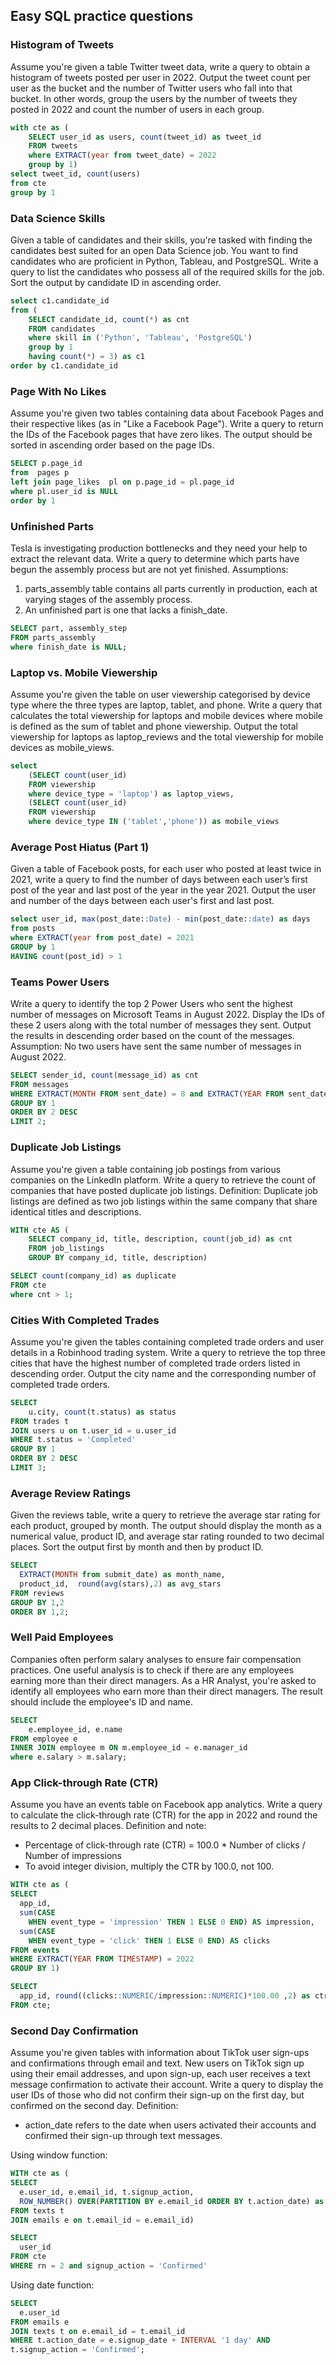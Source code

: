 ## Easy SQL practice questions

### Histogram of Tweets
Assume you're given a table Twitter tweet data, write a query to obtain a histogram of tweets posted per user in 2022. Output the tweet count per user as the bucket and the number of Twitter users who fall into that bucket. In other words, group the users by the number of tweets they posted in 2022 and count the number of users in each group.

```sql
with cte as (
    SELECT user_id as users, count(tweet_id) as tweet_id
    FROM tweets
    where EXTRACT(year from tweet_date) = 2022
    group by 1)
select tweet_id, count(users)
from cte 
group by 1
```

### Data Science Skills
Given a table of candidates and their skills, you're tasked with finding the candidates best suited for an open Data Science job. You want to find candidates who are proficient in Python, Tableau, and PostgreSQL. Write a query to list the candidates who possess all of the required skills for the job. Sort the output by candidate ID in ascending order.
   
```sql
select c1.candidate_id
from (
    SELECT candidate_id, count(*) as cnt
    FROM candidates
    where skill in ('Python', 'Tableau', 'PostgreSQL')
    group by 1
    having count(*) = 3) as c1
order by c1.candidate_id
```

### Page With No Likes
Assume you're given two tables containing data about Facebook Pages and their respective likes (as in "Like a Facebook Page"). Write a query to return the IDs of the Facebook pages that have zero likes. The output should be sorted in ascending order based on the page IDs.
   
```sql
SELECT p.page_id
from  pages p 
left join page_likes  pl on p.page_id = pl.page_id
where pl.user_id is NULL
order by 1
```

### Unfinished Parts
Tesla is investigating production bottlenecks and they need your help to extract the relevant data. Write a query to determine which parts have begun the assembly process but are not yet finished. Assumptions:
1. parts_assembly table contains all parts currently in production, each at varying stages of the assembly process.
2. An unfinished part is one that lacks a finish_date.

```sql
SELECT part, assembly_step
FROM parts_assembly
where finish_date is NULL;
```

### Laptop vs. Mobile Viewership
Assume you're given the table on user viewership categorised by device type where the three types are laptop, tablet, and phone. Write a query that calculates the total viewership for laptops and mobile devices where mobile is defined as the sum of tablet and phone viewership. Output the total viewership for laptops as laptop_reviews and the total viewership for mobile devices as mobile_views.

```sql
select 
    (SELECT count(user_id)
    FROM viewership
    where device_type = 'laptop') as laptop_views,
    (SELECT count(user_id)
    FROM viewership
    where device_type IN ('tablet','phone')) as mobile_views
```

### Average Post Hiatus (Part 1)
Given a table of Facebook posts, for each user who posted at least twice in 2021, write a query to find the number of days between each user’s first post of the year and last post of the year in the year 2021. Output the user and number of the days between each user's first and last post.

```sql
select user_id, max(post_date::Date) - min(post_date::date) as days
from posts
where EXTRACT(year from post_date) = 2021
GROUP by 1
HAVING count(post_id) > 1
```

### Teams Power Users
Write a query to identify the top 2 Power Users who sent the highest number of messages on Microsoft Teams in August 2022. Display the IDs of these 2 users along with the total number of messages they sent. Output the results in descending order based on the count of the messages. Assumption: No two users have sent the same number of messages in August 2022.

```sql
SELECT sender_id, count(message_id) as cnt
FROM messages
WHERE EXTRACT(MONTH FROM sent_date) = 8 and EXTRACT(YEAR FROM sent_date) = 2022
GROUP BY 1
ORDER BY 2 DESC
LIMIT 2;
```

### Duplicate Job Listings
Assume you're given a table containing job postings from various companies on the LinkedIn platform. Write a query to retrieve the count of companies that have posted duplicate job listings. Definition: Duplicate job listings are defined as two job listings within the same company that share identical titles and descriptions.

```sql
WITH cte AS (
    SELECT company_id, title, description, count(job_id) as cnt 
    FROM job_listings
    GROUP BY company_id, title, description)

SELECT count(company_id) as duplicate
FROM cte
where cnt > 1;
```

### Cities With Completed Trades
Assume you're given the tables containing completed trade orders and user details in a Robinhood trading system. Write a query to retrieve the top three cities that have the highest number of completed trade orders listed in descending order. Output the city name and the corresponding number of completed trade orders.

```sql
SELECT
    u.city, count(t.status) as status
FROM trades t
JOIN users u on t.user_id = u.user_id
WHERE t.status = 'Completed'
GROUP BY 1
ORDER BY 2 DESC
LIMIT 3;
```

### Average Review Ratings
Given the reviews table, write a query to retrieve the average star rating for each product, grouped by month. The output should display the month as a numerical value, product ID, and average star rating rounded to two decimal places. Sort the output first by month and then by product ID.

```sql
SELECT 
  EXTRACT(MONTH from submit_date) as month_name,
  product_id,  round(avg(stars),2) as avg_stars
FROM reviews
GROUP BY 1,2
ORDER BY 1,2;
```

### Well Paid Employees
Companies often perform salary analyses to ensure fair compensation practices. One useful analysis is to check if there are any employees earning more than their direct managers. As a HR Analyst, you're asked to identify all employees who earn more than their direct managers. The result should include the employee's ID and name.

```sql
SELECT
    e.employee_id, e.name
FROM employee e
INNER JOIN employee m ON m.employee_id = e.manager_id
where e.salary > m.salary;
```

### App Click-through Rate (CTR)
Assume you have an events table on Facebook app analytics. Write a query to calculate the click-through rate (CTR) for the app in 2022 and round the results to 2 decimal places. Definition and note:
* Percentage of click-through rate (CTR) = 100.0 * Number of clicks / Number of impressions
* To avoid integer division, multiply the CTR by 100.0, not 100.

```sql
WITH cte as (
SELECT 
  app_id,
  sum(CASE
    WHEN event_type = 'impression' THEN 1 ELSE 0 END) AS impression,
  sum(CASE
    WHEN event_type = 'click' THEN 1 ELSE 0 END) AS clicks
FROM events
WHERE EXTRACT(YEAR FROM TIMESTAMP) = 2022
GROUP BY 1)

SELECT 
  app_id, round((clicks::NUMERIC/impression::NUMERIC)*100.00 ,2) as ctr
FROM cte;
```

### Second Day Confirmation
Assume you're given tables with information about TikTok user sign-ups and confirmations through email and text. New users on TikTok sign up using their email addresses, and upon sign-up, each user receives a text message confirmation to activate their account. Write a query to display the user IDs of those who did not confirm their sign-up on the first day, but confirmed on the second day. Definition:
* action_date refers to the date when users activated their accounts and confirmed their sign-up through text messages.

Using window function:
```sql
WITH cte as (
SELECT 
  e.user_id, e.email_id, t.signup_action, 
  ROW_NUMBER() OVER(PARTITION BY e.email_id ORDER BY t.action_date) as rn 
FROM texts t 
JOIN emails e on t.email_id = e.email_id)

SELECT 
  user_id
FROM cte 
WHERE rn = 2 and signup_action = 'Confirmed'
```

Using date function: 
```sql
SELECT 
  e.user_id
FROM emails e 
JOIN texts t on e.email_id = t.email_id
WHERE t.action_date = e.signup_date + INTERVAL '1 day' AND
t.signup_action = 'Confirmed';
```
